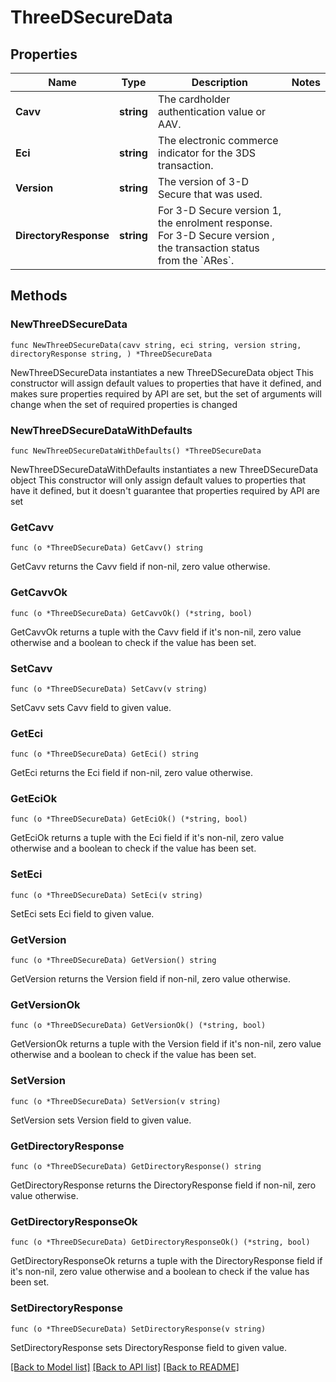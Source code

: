 # ThreeDSecureData

## Properties

Name | Type | Description | Notes
------------ | ------------- | ------------- | -------------
**Cavv** | **string** | The cardholder authentication value or AAV. | 
**Eci** | **string** | The electronic commerce indicator for the 3DS transaction. | 
**Version** | **string** | The version of 3-D Secure that was used. | 
**DirectoryResponse** | **string** | For 3-D Secure version 1, the enrolment response. For 3-D Secure version , the transaction status from the &#x60;ARes&#x60;. | 

## Methods

### NewThreeDSecureData

`func NewThreeDSecureData(cavv string, eci string, version string, directoryResponse string, ) *ThreeDSecureData`

NewThreeDSecureData instantiates a new ThreeDSecureData object
This constructor will assign default values to properties that have it defined,
and makes sure properties required by API are set, but the set of arguments
will change when the set of required properties is changed

### NewThreeDSecureDataWithDefaults

`func NewThreeDSecureDataWithDefaults() *ThreeDSecureData`

NewThreeDSecureDataWithDefaults instantiates a new ThreeDSecureData object
This constructor will only assign default values to properties that have it defined,
but it doesn't guarantee that properties required by API are set

### GetCavv

`func (o *ThreeDSecureData) GetCavv() string`

GetCavv returns the Cavv field if non-nil, zero value otherwise.

### GetCavvOk

`func (o *ThreeDSecureData) GetCavvOk() (*string, bool)`

GetCavvOk returns a tuple with the Cavv field if it's non-nil, zero value otherwise
and a boolean to check if the value has been set.

### SetCavv

`func (o *ThreeDSecureData) SetCavv(v string)`

SetCavv sets Cavv field to given value.


### GetEci

`func (o *ThreeDSecureData) GetEci() string`

GetEci returns the Eci field if non-nil, zero value otherwise.

### GetEciOk

`func (o *ThreeDSecureData) GetEciOk() (*string, bool)`

GetEciOk returns a tuple with the Eci field if it's non-nil, zero value otherwise
and a boolean to check if the value has been set.

### SetEci

`func (o *ThreeDSecureData) SetEci(v string)`

SetEci sets Eci field to given value.


### GetVersion

`func (o *ThreeDSecureData) GetVersion() string`

GetVersion returns the Version field if non-nil, zero value otherwise.

### GetVersionOk

`func (o *ThreeDSecureData) GetVersionOk() (*string, bool)`

GetVersionOk returns a tuple with the Version field if it's non-nil, zero value otherwise
and a boolean to check if the value has been set.

### SetVersion

`func (o *ThreeDSecureData) SetVersion(v string)`

SetVersion sets Version field to given value.


### GetDirectoryResponse

`func (o *ThreeDSecureData) GetDirectoryResponse() string`

GetDirectoryResponse returns the DirectoryResponse field if non-nil, zero value otherwise.

### GetDirectoryResponseOk

`func (o *ThreeDSecureData) GetDirectoryResponseOk() (*string, bool)`

GetDirectoryResponseOk returns a tuple with the DirectoryResponse field if it's non-nil, zero value otherwise
and a boolean to check if the value has been set.

### SetDirectoryResponse

`func (o *ThreeDSecureData) SetDirectoryResponse(v string)`

SetDirectoryResponse sets DirectoryResponse field to given value.



[[Back to Model list]](../README.md#documentation-for-models) [[Back to API list]](../README.md#documentation-for-api-endpoints) [[Back to README]](../README.md)


